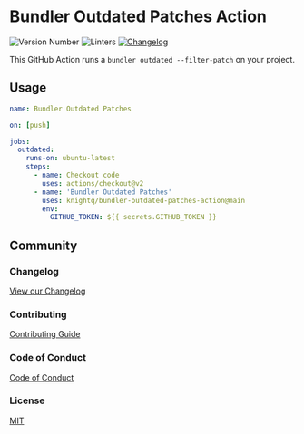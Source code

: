 <!-- Variables -->
[changelog]: /CHANGELOG.md
[coc]: /CODE_OF_CONDUCT.md
[contributing]: /CONTRIBUTING.md
[license]: /LICENSE.md

# Bundler Outdated Patches Action

![Version Number](https://img.shields.io/static/v1?label=Version&message=v0.1.0&color=blue)
![Linters](https://github.com/knightq/bundler-outdated-patches-action/workflows/Linters/badge.svg)
[![Changelog](https://github.com/knightq/bundler-outdated-patches-action/workflows/Changelog/badge.svg)][changelog]

This GitHub Action runs a `bundler outdated --filter-patch` on your project.

## Usage

```yml
name: Bundler Outdated Patches

on: [push]

jobs:
  outdated:
    runs-on: ubuntu-latest
    steps:
      - name: Checkout code
        uses: actions/checkout@v2
      - name: 'Bundler Outdated Patches'
        uses: knightq/bundler-outdated-patches-action@main
        env:
          GITHUB_TOKEN: ${{ secrets.GITHUB_TOKEN }}
```

## Community

### Changelog

[View our Changelog][changelog]

### Contributing

[Contributing Guide][contributing]

### Code of Conduct

[Code of Conduct][coc]

### License

[MIT][license]
